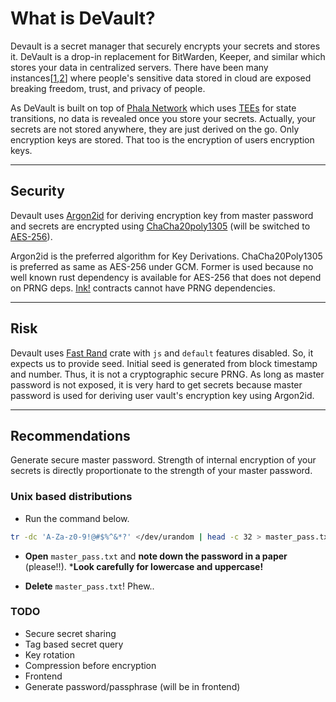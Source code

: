 # What is DeVault?

Devault is a secret manager that securely encrypts your secrets and stores it. DeVault is a drop-in replacement for BitWarden, Keeper, and similar which stores your data in centralized servers. There have been many instances[[1](https://www.arcserve.com/blog/7-most-infamous-cloud-security-breaches),[2](https://www.cybertalk.org/2022/04/26/top-5-cloud-security-breaches-and-lessons/)] where people's sensitive data stored in cloud are exposed breaking freedom, trust, and privacy of people.  

As DeVault is built on top of [Phala Network](https://phala.network/) which uses [TEEs](https://en.wikipedia.org/wiki/Trusted_execution_environment) for state transitions, no data is revealed once you store your secrets. Actually, your secrets are not stored anywhere, they are just derived on the go. Only encryption keys are stored. That too is the encryption of users encryption keys.

---

## Security

Devault uses [Argon2id](https://en.wikipedia.org/wiki/Argon2) for deriving encryption key from master password and secrets are encrypted using [ChaCha20poly1305](https://en.wikipedia.org/wiki/ChaCha20-Poly1305) (will be switched to [AES-256](https://en.wikipedia.org/wiki/Advanced_Encryption_Standard)).

Argon2id is the preferred algorithm for Key Derivations. ChaCha20Poly1305 is preferred as same as AES-256 under GCM. Former is used because no well known rust dependency is available for AES-256 that does not depend on PRNG deps. [Ink!](https://use.ink/) contracts cannot have PRNG dependencies.

---

## Risk

Devault uses [Fast Rand](https://github.com/smol-rs/fastrand) crate with `js` and `default` features disabled. So, it expects us to provide seed. Initial seed is generated from block timestamp and number. Thus, it is not a cryptographic secure PRNG. As long as master password is not exposed, it is very hard to get secrets because master password is used for deriving user vault's encryption key using Argon2id.

---

## Recommendations

Generate secure master password. Strength of internal encryption of your secrets is directly proportionate to the strength of your master password.

### Unix based distributions

- Run the command below.

``` bash
tr -dc 'A-Za-z0-9!@#$%^&*?' </dev/urandom | head -c 32 > master_pass.txt
```

- **Open** `master_pass.txt` and **note down the password in a paper** (please!!). ***Look carefully for lowercase and uppercase!**

- **Delete** `master_pass.txt`! Phew..

### TODO

- Secure secret sharing
- Tag based secret query
- Key rotation
- Compression before encryption
- Frontend
- Generate password/passphrase (will be in frontend)
